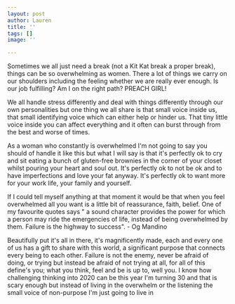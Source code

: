 ```yaml
---
layout: post
author: Lauren
title: ''
tags: []
image: ''

---
```

Sometimes we all just need a break (not a Kit Kat break a proper break), things can be so overwhelming as women. There a lot of things we carry on our shoulders including the feeling whether we are really ever enough. Is our job fulfilling? Am I on the right path? PREACH GIRL!

We all handle stress differently and deal with things differently through our own personalities but one thing we all share is that small voice inside us, that small identifying voice which can either help or hinder us. That tiny little voice inside you can affect everything and it often can burst through from the best and worse of times. 

As a woman who constantly is overwhelmed I'm not going to say you should of handle it like this but what I will say is that it's perfectly ok to cry and sit eating a bunch of gluten-free brownies in the corner of your closet whilst pouring your heart and soul out. It's perfectly ok to not be ok and to have imperfections and love your fat anyway. It's perfectly ok to want more for your work life, your family and yourself. 

If I could tell myself anything at that moment it would be that when you feel overwhelmed all you want is a little bit of reassurance, faith, belief. One of my favourite quotes says " a sound character provides the power for which a person may ride the emergencies of life, instead of being overwhelmed by them. Failure is the highway to success". - Og Mandino 

Beautifully put it's all in there, it's magnificently made, each and every one of us has a gift to share with this world, a significant purpose that connects every being to each other. Failure is not the enemy, never be afraid of doing, or trying but instead be afraid of not trying at all, for all of this define's you; what you think, feel and be is up to, well you. I know how challenging thinking into 2020 can be this year I'm turning 30 and that is scary enough but instead of living in the overwhelm or the listening the small voice of non-purpose I'm just going to live in 